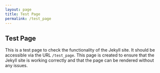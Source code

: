```yaml
---
layout: page
title: Test Page
permalink: /test_page
---
```


## Test Page  

This is a test page to check the functionality of the Jekyll site. It should be accessible via the URL `/test_page`.
This page is created to ensure that the Jekyll site is working correctly and that the page can be rendered without any issues.  
